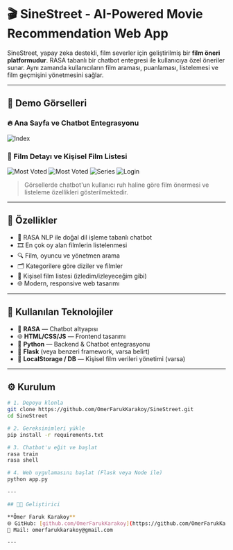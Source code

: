 # 🎬 SineStreet - AI-Powered Movie Recommendation Web App

SineStreet, yapay zeka destekli, film severler için geliştirilmiş bir **film öneri platformudur**. RASA tabanlı bir chatbot entegresi ile kullanıcıya özel öneriler sunar. Aynı zamanda kullanıcıların film araması, puanlaması, listelemesi ve film geçmişini yönetmesini sağlar.

---

## 📸 Demo Görselleri

### 🔥 Ana Sayfa ve Chatbot Entegrasyonu
![Index](![index](https://github.com/user-attachments/assets/245ce796-79ac-44e6-a4f5-04a4ce0c1b94))

### 🎥 Film Detayı ve Kişisel Film Listesi
![Most Voted](![movies](https://github.com/user-attachments/assets/ce4cd59d-ecfb-4fc6-a47d-f0c8e3c62c59))
![Most Voted](![movies2](https://github.com/user-attachments/assets/c4d8863a-4db1-4de2-af08-fac1a33f3988))
![Series](![series](https://github.com/user-attachments/assets/c3b84e4a-f5ab-4e49-97a0-4420d819fcab))
![Login](![login](https://github.com/user-attachments/assets/63acbcec-08c6-49f0-9325-5cd1cfd61eb3))

> Görsellerde chatbot'un kullanıcı ruh haline göre film önermesi ve listeleme özellikleri gösterilmektedir.

---

## 🚀 Özellikler

- 🤖 RASA NLP ile doğal dil işleme tabanlı chatbot
- 🎞️ En çok oy alan filmlerin listelenmesi
- 🔍 Film, oyuncu ve yönetmen arama
- 🗂️ Kategorilere göre diziler ve filmler
- 📝 Kişisel film listesi (izledim/izleyeceğim gibi)
- 🌐 Modern, responsive web tasarımı

---

## 🧠 Kullanılan Teknolojiler

- 💬 **RASA** — Chatbot altyapısı
- 🌐 **HTML/CSS/JS** — Frontend tasarımı
- 🐍 **Python** — Backend & Chatbot entegrasyonu
- 📁 **Flask** (veya benzeri framework, varsa belirt)
- 💾 **LocalStorage / DB** — Kişisel film verileri yönetimi (varsa)

---

## ⚙️ Kurulum

```bash
# 1. Depoyu klonla
git clone https://github.com/OmerFarukKarakoy/SineStreet.git
cd SineStreet

# 2. Gereksinimleri yükle
pip install -r requirements.txt

# 3. Chatbot'u eğit ve başlat
rasa train
rasa shell

# 4. Web uygulamasını başlat (Flask veya Node ile)
python app.py

---

## 👨‍💻 Geliştirici

**Ömer Faruk Karakoy**    
🌐 GitHub: [github.com/OmerFarukKarakoy](https://github.com/OmerFarukKarakoy)  
📧 Mail: omerfarukkarakoy@gmail.com

---
